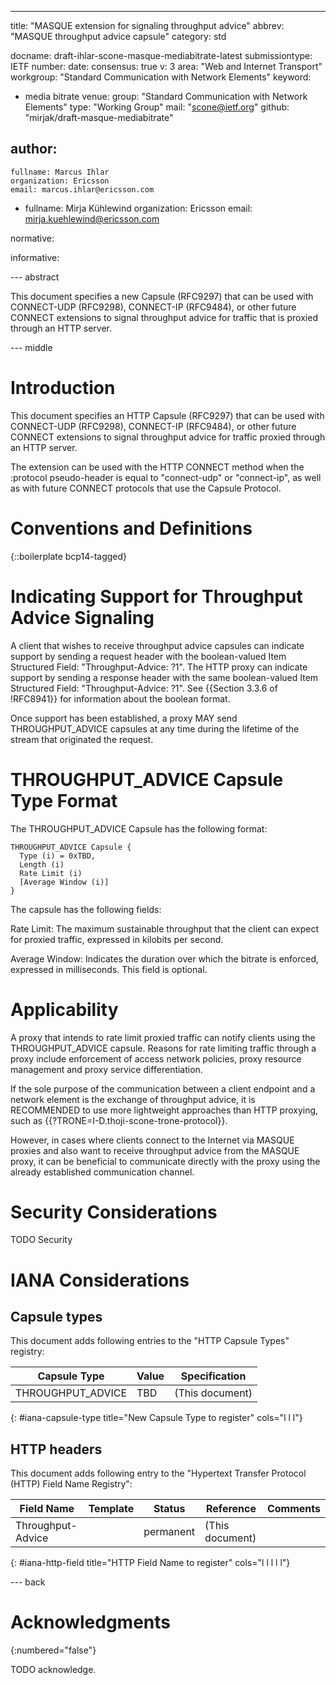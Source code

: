 ---
title: "MASQUE extension for signaling throughput advice"
abbrev: "MASQUE throughput advice capsule"
category: std

docname: draft-ihlar-scone-masque-mediabitrate-latest
submissiontype: IETF
number:
date:
consensus: true
v: 3
area: "Web and Internet Transport"
workgroup: "Standard Communication with Network Elements"
keyword:
 - media bitrate
venue:
  group: "Standard Communication with Network Elements"
  type: "Working Group"
  mail: "scone@ietf.org"
  github: "mirjak/draft-masque-mediabitrate"

author:
 -
    fullname: Marcus Ihlar
    organization: Ericsson
    email: marcus.ihlar@ericsson.com
 -
    fullname: Mirja Kühlewind
    organization: Ericsson
    email: mirja.kuehlewind@ericsson.com

normative:

informative:


--- abstract

This document specifies a new Capsule (RFC9297) that can be used with CONNECT-UDP (RFC9298), CONNECT-IP (RFC9484), or other future CONNECT extensions to signal throughput advice for
traffic that is proxied through an HTTP server.

--- middle

# Introduction

This document specifies an HTTP Capsule (RFC9297) that can be used with CONNECT-UDP (RFC9298), CONNECT-IP (RFC9484),
or other future CONNECT extensions to signal throughput advice for traffic proxied through an HTTP server.

The extension can be used with the HTTP CONNECT method when the :protocol pseudo-header is equal to "connect-udp"
or "connect-ip", as well as with future CONNECT protocols that use the Capsule Protocol.

# Conventions and Definitions

{::boilerplate bcp14-tagged}

# Indicating Support for Throughput Advice Signaling

A client that wishes to receive throughput advice capsules can indicate support by sending a request header
with the boolean-valued Item Structured Field: "Throughput-Advice: ?1". The HTTP proxy can indicate support
by sending a response header with the same boolean-valued Item Structured Field: "Throughput-Advice: ?1".
See {{Section 3.3.6 of !RFC8941}} for information about the boolean format.

Once support has been established, a proxy MAY send THROUGHPUT_ADVICE capsules at any time during the
lifetime of the stream that originated the request.

# THROUGHPUT_ADVICE Capsule Type Format

The THROUGHPUT_ADVICE Capsule has the following format:

~~~
THROUGHPUT_ADVICE Capsule {
  Type (i) = 0xTBD,
  Length (i)
  Rate Limit (i)
  [Average Window (i)]
}
~~~

The capsule has the following fields:

Rate Limit: The maximum sustainable throughput that the client can expect for proxied traffic,
expressed in kilobits per second.

Average Window: Indicates the duration over which the bitrate is enforced, expressed in milliseconds.
This field is optional.

# Applicability

A proxy that intends to rate limit proxied traffic can notify clients using the
THROUGHPUT_ADVICE capsule. Reasons for rate limiting traffic through a proxy
include enforcement of access network policies, proxy resource management and
proxy service differentiation.

If the sole purpose of the communication between a client endpoint and a network element
is the exchange of throughput advice, it is RECOMMENDED to use more lightweight approaches
than HTTP proxying, such as {{?TRONE=I-D.thoji-scone-trone-protocol}}.

However, in cases where clients connect to the Internet via MASQUE proxies and also want to
receive throughput advice from the MASQUE proxy, it can be beneficial to communicate directly
with the proxy using the already established communication channel.

# Security Considerations

TODO Security


# IANA Considerations

## Capsule types

This document adds following entries to the "HTTP Capsule Types" registry:

| Capsule Type       | Value | Specification   |
| ------------------ | ----- | --------------- |
| THROUGHPUT_ADVICE  | TBD   | (This document) |
{: #iana-capsule-type title="New Capsule Type to register" cols="l l l"}

## HTTP headers

This document adds following entry to the "Hypertext Transfer Protocol (HTTP) Field Name Registry":

| Field Name     | Template | Status    | Reference       | Comments |
| -------------- | -------- | --------- | --------------- | -------- |
| Throughput-Advice  |          | permanent | (This document) |          |
{: #iana-http-field title="HTTP Field Name to register" cols="l l l l l"}

--- back

# Acknowledgments
{:numbered="false"}

TODO acknowledge.
